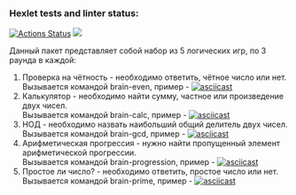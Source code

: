 ### Hexlet tests and linter status:
[![Actions Status](https://github.com/Exteni/python-project-49/workflows/hexlet-check/badge.svg)](https://github.com/Exteni/python-project-49/actions)
<a href="https://codeclimate.com/github/Exteni/python-project-49/maintainability"><img src="https://api.codeclimate.com/v1/badges/a160b67193e959c8abd7/maintainability" /></a>

Данный пакет представляет собой набор из 5 логических игр, по 3 раунда в каждой:
1) Проверка на чётность - необходимо ответить, чётное число или нет. </br>
Вызывается командой brain-even, пример - 
[![asciicast](https://asciinema.org/a/mgmegCY9WPhfgykK5ZONBJ4fZ.svg)](https://asciinema.org/a/mgmegCY9WPhfgykK5ZONBJ4fZ)
2) Калькулятор - необходимо найти сумму, частное или произведение двух чисел. </br>
Вызывается командой brain-calc, пример - 
[![asciicast](https://asciinema.org/a/Hz1CnPUXxHpbYbN3R6xykvVIt.svg)](https://asciinema.org/a/Hz1CnPUXxHpbYbN3R6xykvVIt)
3) НОД - необходимо назвать наибольший общий делитель двух чисел. </br>
Вызывается командой brain-gcd, пример - 
[![asciicast](https://asciinema.org/a/QXQ0Nr27uiL3MqhgmsE2utY2d.svg)](https://asciinema.org/a/QXQ0Nr27uiL3MqhgmsE2utY2d)
4) Арифметическая прогрессия - нужно найти пропущенный элемент арифметической прогрессии. </br>
Вызывается командой brain-progression, пример - 
[![asciicast](https://asciinema.org/a/vhk41qmAlwfdgqvTtKvd9eWlr.svg)](https://asciinema.org/a/vhk41qmAlwfdgqvTtKvd9eWlr)
5) Простое ли число? - необходимо ответить, простое число или нет. </br>
Вызывается командой brain-prime, пример - 
[![asciicast](https://asciinema.org/a/3HTeNL9ktRk27kCUsZg2fpFSE.svg)](https://asciinema.org/a/3HTeNL9ktRk27kCUsZg2fpFSE)
